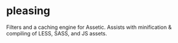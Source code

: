# pleasing
Filters and a caching engine for Assetic.  Assists with minification &amp; compiling of LESS, SASS, and JS assets.
